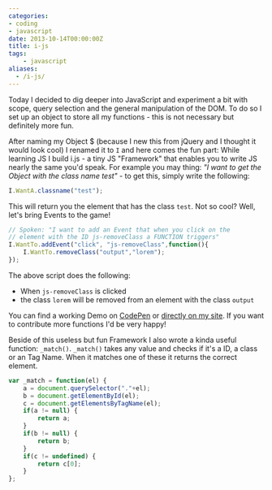 ```yaml
---
categories:
- coding
- javascript
date: 2013-10-14T00:00:00Z
title: i-js
tags:
    - javascript
aliases:
  - /i-js/
---
```


Today I decided to dig deeper into JavaScript and experiment a bit with scope, query selection and the general manipulation of the DOM. To do so I set up an object to store all my functions - this is not necessary but definitely more fun.

After naming my Object $ (because I new this from jQuery and I thought it would look cool) I renamed it to `I` and here comes the fun part: While learning JS I build i.js - a tiny JS "Framework" that enables you to write JS nearly the same you'd speak.
For example you may thing: *"I want to get the Object with the class name test"* - to get this, simply write the following:

```javascript 
I.WantA.classname("test");
```

This will return you the element that has the class `test`. Not so cool? Well, let's bring Events to the game!

```javascript 
// Spoken: "I want to add an Event that when you click on the 
// element with the ID js-removeClass a FUNCTION triggers"
I.WantTo.addEvent("click", "js-removeClass",function(){
	I.WantTo.removeClass("output","lorem");
});
```

The above script does the following:

* When `js-removeClass` is clicked
* the class `lorem` will be removed from an element with the class `output`

You can find a working Demo on [CodePen](http://codepen.io/kevingimbel/pen/sgCae) or [directly on my site](http://kevingimbel.com/i.js/demo/). If you want to contribute more functions I'd be very happy!

Beside of this useless but fun Framework I also wrote a kinda useful function: `_match()`. `_match()` takes any value and checks if it's a ID, a class or an Tag Name. When it matches one of these it returns the correct element. 
```javascript 
var _match = function(el) {
    a = document.querySelector("."+el);
    b = document.getElementById(el);
    c = document.getElementsByTagName(el);
    if(a != null) {
        return a;
    }
    if(b != null) {
        return b;
    }
    if(c != undefined) {
        return c[0];
    }
};
```
